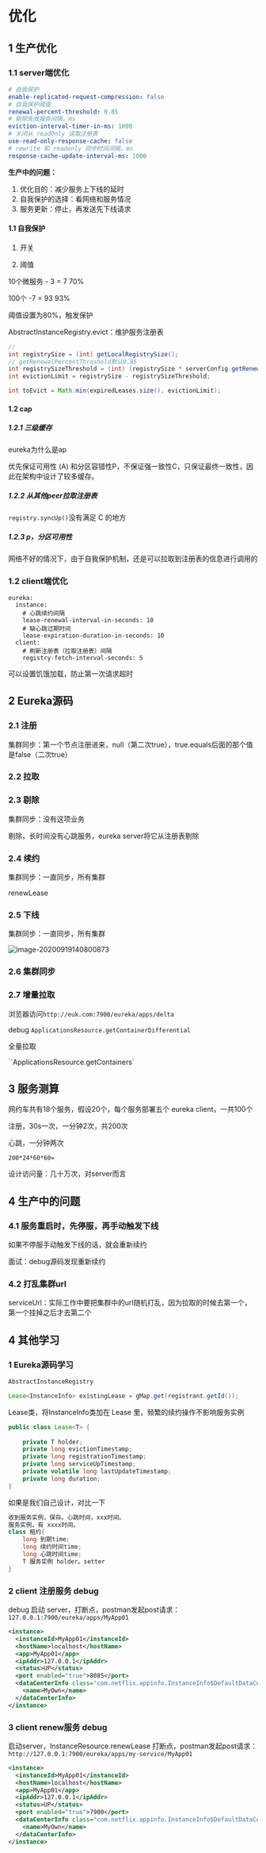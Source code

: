 # 优化

## 1 生产优化

### 1.1 server端优化

```yaml
# 自我保护
enable-replicated-request-compression: false
# 自我保护阈值
renewal-percent-threshold: 0.85
# 剔除失效服务间隔，ms
eviction-interval-timer-in-ms: 1000
# 关闭从 readOnly 读取注册表
use-read-only-response-cache: false
# rewrite 和 readonly 同步时间间隔，ms
response-cache-update-interval-ms: 1000
```

**生产中的问题：**

1. 优化目的：减少服务上下线的延时
2. 自我保护的选择：看网络和服务情况
3. 服务更新：停止，再发送先下线请求

#### 1.1 自我保护

1. 开关

2. 阈值

10个微服务 - 3 = 7 70%

100个 -7 = 93 93%

阈值设置为80%，触发保护

AbstractInstanceRegistry.evict：维护服务注册表

```java
//
int registrySize = (int) getLocalRegistrySize();
// getRenewalPercentThreshold默认0.85
int registrySizeThreshold = (int) (registrySize * serverConfig.getRenewalPercentThreshold());
int evictionLimit = registrySize - registrySizeThreshold;

int toEvict = Math.min(expiredLeases.size(), evictionLimit);
```

#### 1.2 cap

##### 1.2.1 三级缓存 

eureka为什么是ap

优先保证可用性 (A) 和分区容错性P，不保证强一致性C，只保证最终一致性，因此在架构中设计了较多缓存。

##### 1.2.2 从其他peer拉取注册表

`registry.syncUp()`没有满足 C 的地方

##### 1.2.3 p，分区可用性

网络不好的情况下，由于自我保护机制，还是可以拉取到注册表的信息进行调用的

### 1.2 client端优化

```
eureka:
  instance:
    # 心跳续约间隔
    lease-renewal-interval-in-seconds: 10
    # 缺心跳过期时间
    lease-expiration-duration-in-seconds: 10
  client:
    # 刷新注册表（拉取注册表）间隔
    registry-fetch-interval-seconds: 5
```

可以设置饥饿加载，防止第一次请求超时

## 2 Eureka源码

### 2.1 注册

集群同步：第一个节点注册进来，null（第二次true），true.equals后面的那个值是false（二次true）

### 2.2 拉取

### 2.3 剔除

集群同步：没有这项业务

剔除，长时间没有心跳服务，eureka server将它从注册表剔除

### 2.4 续约

集群同步：一直同步，所有集群

renewLease

### 2.5 下线

集群同步：一直同步，所有集群

![image-20200919140800873](https://yeyangshu-picgo.oss-cn-shanghai.aliyuncs.com/img/image-20200919140800873.png)

### 2.6 集群同步

 

### 2.7 增量拉取

浏览器访问`http://euk.com:7900/eureka/apps/delta`

debug `ApplicationsResource.getContainerDifferential`



全量拉取

``ApplicationsResource.getContainers`



## 3 服务测算

网约车共有18个服务，假设20个，每个服务部署五个 eureka client，一共100个

注册，30s一次，一分钟2次，共200次

心跳，一分钟两次

```
200*24*60*60=
```

设计访问量：几十万次，对server而言

## 4 生产中的问题

### 4.1 服务重启时，先停服，再手动触发下线

如果不停服手动触发下线的话，就会重新续约

面试：debug源码发现重新续约

### 4.2 打乱集群url

serviceUrl：实际工作中要把集群中的url随机打乱，因为拉取的时候去第一个，第一个挂掉之后才去第二个

## 4 其他学习

### 1 Eureka源码学习

```java
AbstractInstanceRegistry

Lease<InstanceInfo> existingLease = gMap.get(registrant.getId());
```

Lease类，将InstanceInfo类加在 Lease 里，频繁的续约操作不影响服务实例

```java
public class Lease<T> {
    
    private T holder;
    private long evictionTimestamp;
    private long registrationTimestamp;
    private long serviceUpTimestamp;
    private volatile long lastUpdateTimestamp;
    private long duration;
}
```

如果是我们自己设计，对比一下

```java
收到服务实例，保存。心跳时间，xxx时间。
服务实例，有 xxxx时间。
class 租约{
	long 到期time;
	long 续约时间time;
	long 心跳时间time;
	T 服务实例 holder。setter
}
```

### 2 client 注册服务 debug

debug 启动 server，打断点，postman发起post请求： `127.0.0.1:7900/eureka/apps/MyApp01`

```xml
<instance> 
  <instanceId>MyApp01</instanceId>  
  <hostName>localhost</hostName>  
  <app>MyApp01</app>  
  <ipAddr>127.0.0.1</ipAddr>  
  <status>UP</status>  
  <port enabled="true">8085</port>  
  <dataCenterInfo class="com.netflix.appinfo.InstanceInfo$DefaultDataCenterInfo"> 
    <name>MyOwn</name> 
  </dataCenterInfo> 
</instance>
```

### 3 client renew服务 debug

启动server，InstanceResource.renewLease 打断点，postman发起post请求： `http://127.0.0.1:7900/eureka/apps/my-service/MyApp01`

```xml
<instance> 
  <instanceId>MyApp01</instanceId>  
  <hostName>localhost</hostName>  
  <app>MyApp01</app>  
  <ipAddr>127.0.0.1</ipAddr>  
  <status>UP</status>  
  <port enabled="true">7900</port>  
  <dataCenterInfo class="com.netflix.appinfo.InstanceInfo$DefaultDataCenterInfo"> 
    <name>MyOwn</name> 
  </dataCenterInfo> 
</instance>
```

